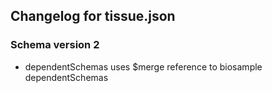 ## Changelog for tissue.json

### Schema version 2

* dependentSchemas uses $merge reference to biosample dependentSchemas
